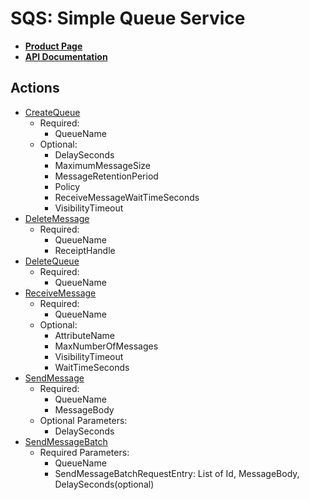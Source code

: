 # SQS: Simple Queue Service

* **[Product Page](http://aws.amazon.com/sqs/)**
* **[API Documentation](http://docs.aws.amazon.com/AWSSimpleQueueService/latest/APIReference/Welcome.html)**

## Actions

* [CreateQueue](http://docs.aws.amazon.com/AWSSimpleQueueService/latest/APIReference/Query_QueryCreateQueue.html)
  * Required:
      * QueueName
  * Optional:
      * DelaySeconds
      * MaximumMessageSize
      * MessageRetentionPeriod
      * Policy
      * ReceiveMessageWaitTimeSeconds
      * VisibilityTimeout
* [DeleteMessage](http://docs.aws.amazon.com/AWSSimpleQueueService/latest/APIReference/Query_QueryDeleteMessage.html)
  * Required:
      * QueueName
      * ReceiptHandle
* [DeleteQueue](http://docs.aws.amazon.com/AWSSimpleQueueService/latest/APIReference/Query_QueryDeleteQueue.html)
  * Required:
      * QueueName
* [ReceiveMessage](http://docs.aws.amazon.com/AWSSimpleQueueService/latest/APIReference/Query_QueryReceiveMessage.html)
  * Required:
      * QueueName
  * Optional:
      * AttributeName
      * MaxNumberOfMessages
      * VisibilityTimeout
      * WaitTimeSeconds
* [SendMessage](http://docs.aws.amazon.com/AWSSimpleQueueService/latest/APIReference/Query_QuerySendMessage.html)
  * Required:
      * QueueName
      * MessageBody
  * Optional Parameters:
      * DelaySeconds
* [SendMessageBatch](http://docs.aws.amazon.com/AWSSimpleQueueService/latest/APIReference/Query_QuerySendMessageBatch.html)
  * Required Parameters:
      * QueueName
      * SendMessageBatchRequestEntry: List of Id, MessageBody, DelaySeconds(optional)